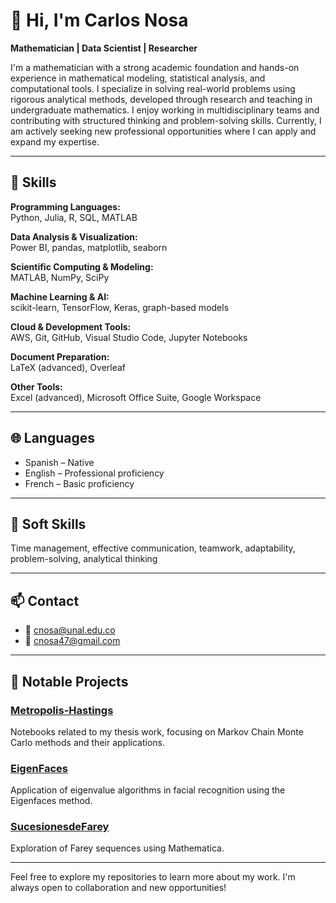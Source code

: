 # 👋 Hi, I'm Carlos Nosa

**Mathematician | Data Scientist | Researcher**

I'm a mathematician with a strong academic foundation and hands-on experience in mathematical modeling, statistical analysis, and computational tools. I specialize in solving real-world problems using rigorous analytical methods, developed through research and teaching in undergraduate mathematics. I enjoy working in multidisciplinary teams and contributing with structured thinking and problem-solving skills. Currently, I am actively seeking new professional opportunities where I can apply and expand my expertise.

---

## 🔧 Skills

**Programming Languages:**  
Python, Julia, R, SQL, MATLAB

**Data Analysis & Visualization:**  
Power BI, pandas, matplotlib, seaborn

**Scientific Computing & Modeling:**  
MATLAB, NumPy, SciPy

**Machine Learning & AI:**  
scikit-learn, TensorFlow, Keras, graph-based models

**Cloud & Development Tools:**  
AWS, Git, GitHub, Visual Studio Code, Jupyter Notebooks

**Document Preparation:**  
LaTeX (advanced), Overleaf

**Other Tools:**  
Excel (advanced), Microsoft Office Suite, Google Workspace

---

## 🌐 Languages

- Spanish – Native  
- English – Professional proficiency  
- French – Basic proficiency

---

## 🤝 Soft Skills

Time management, effective communication, teamwork, adaptability, problem-solving, analytical thinking

---

## 📫 Contact

- 📧 cnosa@unal.edu.co  
- 📧 cnosa47@gmail.com

---

## 📂 Notable Projects

### [Metropolis-Hastings](https://github.com/cnosa/Metropolis-Hastings)
Notebooks related to my thesis work, focusing on Markov Chain Monte Carlo methods and their applications.

### [EigenFaces](https://github.com/cnosa/EigenFaces)
Application of eigenvalue algorithms in facial recognition using the Eigenfaces method.

### [SucesionesdeFarey](https://github.com/cnosa/SucesionesdeFarey)
Exploration of Farey sequences using Mathematica.

---

Feel free to explore my repositories to learn more about my work. I'm always open to collaboration and new opportunities!

